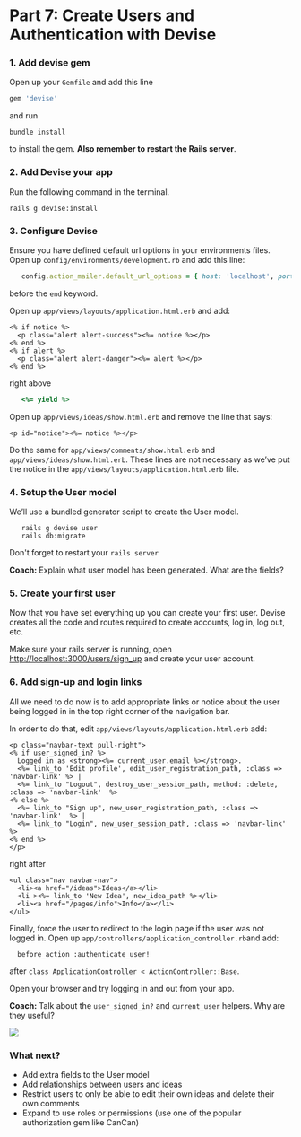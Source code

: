 # Part 7: Create Users and Authentication with Devise

### 1. Add devise gem <a id="1-add-devise-gem"></a>

Open up your `Gemfile` and add this line

```ruby
gem 'devise'
```

and run

```text
bundle install
```

to install the gem. **Also remember to restart the Rails server**.

### 2. Add Devise your app <a id="2-set-up-devise-in-your-app"></a>

Run the following command in the terminal.

```text
rails g devise:install
```

### 3. Configure Devise <a id="3-configure-devise"></a>

Ensure you have defined default url options in your environments files. Open up `config/environments/development.rb` and add this line:

```ruby
   config.action_mailer.default_url_options = { host: 'localhost', port: 3000 }
```

before the `end` keyword.

Open up `app/views/layouts/application.html.erb` and add:

```markup
<% if notice %>
  <p class="alert alert-success"><%= notice %></p>
<% end %>
<% if alert %>
  <p class="alert alert-danger"><%= alert %></p>
<% end %>
```

right above

```ruby
   <%= yield %>
```

Open up `app/views/ideas/show.html.erb` and remove the line that says:

```markup
<p id="notice"><%= notice %></p>
```

Do the same for `app/views/comments/show.html.erb` and `app/views/ideas/show.html.erb`. These lines are not necessary as we’ve put the notice in the `app/views/layouts/application.html.erb` file.

### 4. Setup the User model <a id="4-setup-the-user-model"></a>

We’ll use a bundled generator script to create the User model.

```text
   rails g devise user
   rails db:migrate
```

Don't forget to restart your `rails server`

**Coach:** Explain what user model has been generated. What are the fields?

### 5. Create your first user <a id="5-create-your-first-user"></a>

Now that you have set everything up you can create your first user. Devise creates all the code and routes required to create accounts, log in, log out, etc.

Make sure your rails server is running, open [http://localhost:3000/users/sign\_up](http://localhost:3000/users/sign_up) and create your user account.

### 6. Add sign-up and login links <a id="6-add-sign-up-and-login-links"></a>

All we need to do now is to add appropriate links or notice about the user being logged in in the top right corner of the navigation bar.

In order to do that, edit `app/views/layouts/application.html.erb` add:

```markup
<p class="navbar-text pull-right">
<% if user_signed_in? %>
  Logged in as <strong><%= current_user.email %></strong>.
  <%= link_to 'Edit profile', edit_user_registration_path, :class => 'navbar-link' %> |
  <%= link_to "Logout", destroy_user_session_path, method: :delete, :class => 'navbar-link'  %>
<% else %>
  <%= link_to "Sign up", new_user_registration_path, :class => 'navbar-link'  %> |
  <%= link_to "Login", new_user_session_path, :class => 'navbar-link'  %>
<% end %>
</p>
```

right after

```markup
<ul class="nav navbar-nav">
  <li><a href="/ideas">Ideas</a></li>  
  <li ><%= link_to 'New Idea', new_idea_path %></li>
  <li><a href="/pages/info">Info</a></li>
</ul>
```

Finally, force the user to redirect to the login page if the user was not logged in. Open up `app/controllers/application_controller.rb`and add:

```text
  before_action :authenticate_user!
```

after `class ApplicationController < ActionController::Base`.

Open your browser and try logging in and out from your app.

**Coach:** Talk about the `user_signed_in?` and `current_user` helpers. Why are they useful?

![](.gitbook/assets/11-devise-login%20%281%29.PNG)

### What next? <a id="what-next"></a>

* Add extra fields to the User model
* Add relationships between users and ideas
* Restrict users to only be able to edit their own ideas and delete their own comments
* Expand to use roles or permissions \(use one of the popular authorization gem like CanCan\)

